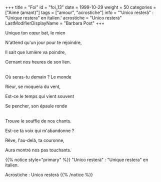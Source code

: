 +++
title = "Foi"
id = "foi_13"
date = 1999-10-29
weight = 50
categories = ["Aimé (amant)"]
tags = ["amour", "acrostiche"]
info = '"Unico resterà" : "Unique restera" en italien.'
acrostiche = "Unico resterà"
LastModifierDisplayName = "Barbara Post"
+++

Unique ton cœur bat, le mien

N'attend qu'un jour pour te rejoindre,

Il sait que lumière va poindre,

Cernant nos heures de son lien.

 \
Où seras-tu demain ? Le monde

Rieur, se moquera du vent,

Est-ce le temps qui vient souvent

Se pencher, son épaule ronde

 \
Trouve le souffle de nos chants.

Est-ce ta voix qui m'abandonne ?

Rêve, l'au-delà, ta couronne,

Aura montré nos pas touchants.

{{% notice style="primary" %}}
\"Unico resterà\" : \"Unique restera\" en italien.

Acrostiche : Unico resterà
{{% /notice %}}
